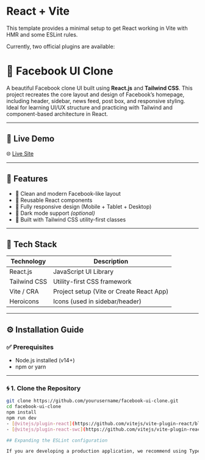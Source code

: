 # React + Vite

This template provides a minimal setup to get React working in Vite with HMR and some ESLint rules.

Currently, two official plugins are available:
# 📘 Facebook UI Clone

A beautiful Facebook clone UI built using **React.js** and **Tailwind CSS**. This project recreates the core layout and design of Facebook’s homepage, including header, sidebar, news feed, post box, and responsive styling. Ideal for learning UI/UX structure and practicing with Tailwind and component-based architecture in React.

---

## 🔗 Live Demo

🌐 [Live Site]([https://your-live-site-link.vercel.app](https://social-media-facebook-clone-01.vercel.app/))

---

## 🚀 Features

- 📄 Clean and modern Facebook-like layout
- 🧱 Reusable React components
- 📱 Fully responsive design (Mobile + Tablet + Desktop)
- 🌙 Dark mode support *(optional)*
- 💨 Built with Tailwind CSS utility-first classes

---

## 🧰 Tech Stack

| Technology   | Description                        |
|--------------|------------------------------------|
| React.js     | JavaScript UI Library              |
| Tailwind CSS | Utility-first CSS framework        |
| Vite / CRA   | Project setup (Vite or Create React App) |
| Heroicons    | Icons (used in sidebar/header)     |

---

## ⚙️ Installation Guide

### ✅ Prerequisites

- Node.js installed (v14+)
- npm or yarn

---

### 🌀 1. Clone the Repository

```bash
git clone https://github.com/yourusername/facebook-ui-clone.git
cd facebook-ui-clone
npm install
npm run dev
- [@vitejs/plugin-react](https://github.com/vitejs/vite-plugin-react/blob/main/packages/plugin-react/README.md) uses [Babel](https://babeljs.io/) for Fast Refresh
- [@vitejs/plugin-react-swc](https://github.com/vitejs/vite-plugin-react-swc) uses [SWC](https://swc.rs/) for Fast Refresh

## Expanding the ESLint configuration

If you are developing a production application, we recommend using TypeScript and enable type-aware lint rules. Check out the [TS template](https://github.com/vitejs/vite/tree/main/packages/create-vite/template-react-ts) to integrate TypeScript and [`typescript-eslint`](https://typescript-eslint.io) in your project.
